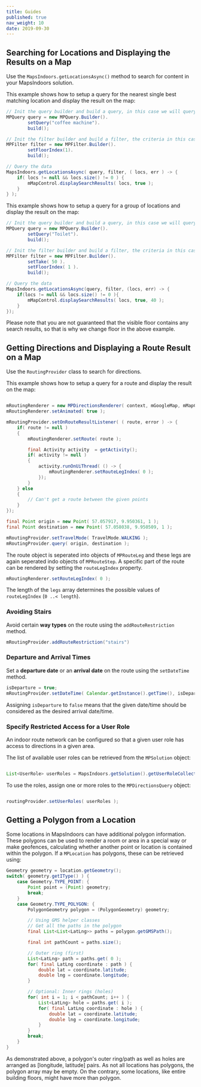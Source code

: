 ```yaml
---
title: Guides
published: true
nav_weight: 10
date: 2019-09-30
---
```


## Searching for Locations and Displaying the Results on a Map

Use the `MapsIndoors.getLocationsAsync()` method to search for content in your MapsIndoors solution.

This example shows how to setup a query for the nearest single best matching location and display the result on the map:

```java
// Init the query builder and build a query, in this case we will query for coffee machines ***/
MPQuery query = new MPQuery.Builder().
        setQuery("coffee machine").
        build();

// Init the filter builder and build a filter, the criteria in this case we want 1 coffee machine from the 1st floor
MPFilter filter = new MPFilter.Builder().
        setFloorIndex(1).
        build();

// Query the data
MapsIndoors.getLocationsAsync( query, filter, ( locs, err ) -> {
    if( locs != null && locs.size() != 0 ) {
        mMapControl.displaySearchResults( locs, true );
    }
} );
```

This example shows how to setup a query for a group of locations and display the result on the map:

```java
// Init the query builder and build a query, in this case we will query for all to toilets
MPQuery query = new MPQuery.Builder().
        setQuery("Toilet").
        build();

// Init the filter builder and build a filter, the criteria in this case we want maximum 50 toilets from the 1st floor
MPFilter filter = new MPFilter.Builder().
        setTake( 50 ).
        setFloorIndex( 1 ).
        build();

// Query the data
MapsIndoors.getLocationsAsync(query, filter, (locs, err) -> {
    if(locs != null && locs.size() != 0 ){
        mMapControl.displaySearchResults( locs, true, 40 );
    }
});
```

Please note that you are not guaranteed that the visible floor contains any search results, so that is why we change floor in the above example.

## Getting Directions and Displaying a Route Result on a Map

Use the `RoutingProvider` class to search for directions.

This example shows how to setup a query for a route and display the result on the map:

```java

mRoutingRenderer = new MPDirectionsRenderer( context, mGoogleMap, mMapControl, null );
mRoutingRenderer.setAnimated( true );

mRoutingProvider.setOnRouteResultListener( ( route, error ) -> {
    if( route != null )
    {
        mRoutingRenderer.setRoute( route );

        final Activity activity  = getActivity();
        if( activity != null )
        {
            activity.runOnUiThread( () -> {
                mRoutingRenderer.setRouteLegIndex( 0 );
            });
        }
    } else
    {
        // Can't get a route between the given points
    }
});

final Point origin = new Point( 57.057917, 9.950361, 1 );
final Point destination = new Point( 57.058038, 9.950509, 1 );

mRoutingProvider.setTravelMode( TravelMode.WALKING );
mRoutingProvider.query( origin, destination );
```

The route object is seperated into objects of `MPRouteLeg` and these legs are again seperated indo objects of `MPRouteStep`. A specific part of the route can be rendered by setting the `routeLegIndex` property.

```java
mRoutingRenderer.setRouteLegIndex( 0 );
```

The length of the `legs` array determines the possible values of `routeLegIndex` (`0 ..< length`).

### Avoiding Stairs

Avoid certain **way types** on the route using the `addRouteRestriction` method.

```java
mRoutingProvider.addRouteRestriction("stairs")
```

### Departure and Arrival Times

Set a **departure date** or an **arrival date** on the route using the `setDateTime` method. 

```java
isDeparture = true;
mRoutingProvider.setDateTime( Calendar.getInstance().getTime(), isDeparture );
```

Assigning `isDeparture` to `false` means that the given date/time should be considered as the desired arrival date/time.

### Specify Restricted Access for a User Role

An indoor route network can be configured so that a given user role has access to directions in a given area.

The list of available user roles can be retrieved from the `MPSolution` object:

```java

List<UserRole> userRoles = MapsIndoors.getSolution().getUserRoleCollection().getUserRoles();

```

To use the roles, assign one or more roles to the `MPDirectionsQuery` object:

```java

routingProvider.setUserRoles( userRoles ); 

```

## Getting a Polygon from a Location

Some locations in MapsIndoors can have additional polygon information. These polygons can be used to render a room or area in a special way or make geofences, calculating whether another point or location is contained within the polygon. If a `MPLocation` has polygons, these can be retrieved using:

```java
Geometry geometry = location.getGeometry();
switch( geometry.getIType() ) {
    case Geometry.TYPE_POINT: {
        Point point = (Point) geometry;
        break;
    }
    case Geometry.TYPE_POLYGON: {
        PolygonGeometry polygon = (PolygonGeometry) geometry;

        // Using GMS helper classes
        // Get all the paths in the polygon
        final List<List<LatLng>> paths = polygon.getGMSPath();

        final int pathCount = paths.size();

        // Outer ring (first)
        List<LatLng> path = paths.get( 0 );
        for( final LatLng coordinate : path ) {
            double lat = coordinate.latitude;
            double lng = coordinate.longitude;
        }

        // Optional: Inner rings (holes)
        for( int i = 1; i < pathCount; i++ ) {
            List<LatLng> hole = paths.get( i );
            for( final LatLng coordinate : hole ) {
                double lat = coordinate.latitude;
                double lng = coordinate.longitude;
            }
        }
        break;
    }
}
```

As demonstrated above, a polygon's outer ring/path as well as holes are arranged as [longitude, latitude] pairs. As not all locations has polygons, the polygon array may be empty. On the contrary, some locations, like entire building floors, might have more than polygon.

